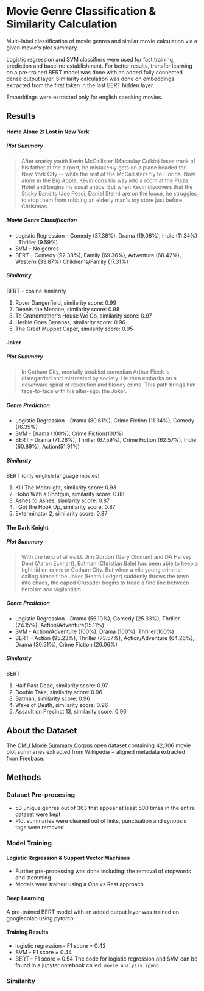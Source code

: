 # Movie Genre Classification & Similarity Calculation
Multi-label classification of movie genres and similar movie calculation via a given movie's plot summary.

Logistic regression and SVM classifiers were used for fast training, prediction and baseline establishment.
  For better results, transfer learning on a pre-trained BERT model was done with an added fully connected dense output layer. Similarity calculation was done on embeddings extracted from the first token in the last BERT hidden layer.   
    
  Embeddings were extracted only for english speaking movies.
## Results
#### Home Alone 2: Lost in New York 
##### Plot Summary
> After snarky youth Kevin McCallister (Macaulay Culkin) loses track of his father at the airport, he mistakenly gets 
>on a plane headed for New York City -- while 
>the rest of the McCallisters fly to Florida. 
>Now alone in the Big Apple, Kevin cons his way into a room at the Plaza Hotel and begins his usual antics. But when
> Kevin discovers that the Sticky Bandits (Joe Pesci, Daniel Stern) are on the loose, he struggles to stop them from 
>robbing an elderly man's toy store just before Christmas.
##### Movie Genre Classification
- Logistic Regression - Comedy (37.38%), Drama (19.06%), Indie (11.34%) , Thriller (9.59%)
- SVM - No genres
- BERT - Comedy (92.38%), Family (69.36%), Adventure (68.42%), Western (33.87%) Children's/Family (17.31%)
##### Similarity
BERT - cosine similarity
1) Rover Dangerfield, similarity score: 0.99
2) Dennis the Menace, similarity score: 0.98
3) To Grandmother's House We Go, similarity score: 0.97
4) Herbie Goes Bananas, similarity score: 0.96
5) The Great Muppet Caper, similarity score: 0.95
#### Joker
##### Plot Summary
> In Gotham City, mentally troubled comedian Arthur Fleck is disregarded and mistreated by society. He then embarks on a downward spiral of revolution and bloody crime. This path brings him face-to-face with his alter-ego: the Joker.
##### Genre Prediction
- Logistic Regression - Drama (80.61%), Crime Fiction (11.34%), Comedy (16.35%)
- SVM - Drama (100%), Crime Fiction(100%)
- BERT - Drama (71.26%), Thriller (67.59%), Crime Fiction (62.57%), Indie (60.89%), Action(51.91%)
##### Similarity
BERT (only english language movies)
1) Kill The Moonlight, similarity score: 0.93
2) Hobo With a Shotgun, similarity score: 0.88
3) Ashes to Ashes, similarity score: 0.87
4) I Got the Hook Up, similarity score: 0.87
5) Exterminator 2, similarity score: 0.87

#### The Dark Knight
##### Plot Summary
> With the help of allies Lt. Jim Gordon (Gary Oldman) and DA Harvey Dent (Aaron Eckhart), Batman (Christian Bale) has been able to keep a tight lid on crime in Gotham City. But when a vile young criminal calling himself the Joker (Heath Ledger) suddenly throws the town into chaos, the caped Crusader begins to tread a fine line between heroism and vigilantism.
##### Genre Prediction
- Logistic Regression - Drama (56.10%), Comedy (25.33%), Thriller (24.15%), Action/Adventure(15.11%)
- SVM - Action/Adventure (100%), Drama (100%), Thriller(100%)
- BERT - Action (95.23%), Thriller (73.57%), Action/Adventure (64.26%), Drama (30.51%), Crime Fiction (26.06%)
##### Similarity
BERT
1) Half Past Dead, similarity score: 0.97
2) Double Take, similarity score: 0.96
3) Batman, similarity score: 0.96
4) Wake of Death, similarity score: 0.96
5) Assault on Precinct 13, similarity score: 0.96
## About the Dataset
The [CMU Movie Summary Corpus](http://www.cs.cmu.edu/~ark/personas/) open dataset containing 42,306 movie plot summaries extracted from Wikipedia + aligned metadata extracted from Freebase.

## Methods
### Dataset Pre-procesing
- 53 unique genres out of 363 that appear at least 500 times in the entire dataset were kept
- Plot summaries were cleaned out of links, punctuation and synopsis tags were removed
### Model Training
#### Logistic Regression & Support Vector Machines
- Further pre-processing was done including: the removal of stopwords and stemming.
- Models were trained using a One vs Rest approach
#### Deep Learning
A pre-trained BERT model with an added output layer was trained on googlecolab using pytorch.
#### Training Results
- logistic regression - F1 score = 0.42
- SVM - F1 score = 0.44
- BERT - F1 score = 0.54
The code for logistic regression and SVM can be found in a jupyter notebook called: `movie_analysis.ipynb`.

### Similarity
####



